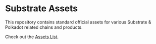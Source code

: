 # Substrate Assets

This repository contains standard official assets for various Substrate & Polkadot related chains and products.

Check out the [Assets List](list.md).
